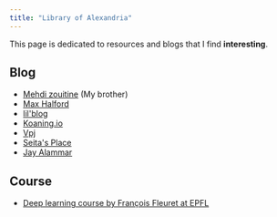 ```yaml
---
title: "Library of Alexandria"
---
```



This page is dedicated to resources and blogs that I find **interesting**.

## Blog

- [Mehdi zouitine](https://mehdi-zouitine.netlify.app/) (My brother) 
- [Max Halford](https://maxhalford.github.io/)
- [lil'blog](https://lilianweng.github.io/lil-log/)
- [Koaning.io](https://koaning.io/)
- [Vpj](http://blog.varunajayasiri.com/)
- [Seita's Place](https://danieltakeshi.github.io/)
- [Jay Alammar](http://jalammar.github.io/)
## Course

- [Deep learning course by François Fleuret at EPFL](https://fleuret.org/ee559/#slides)

